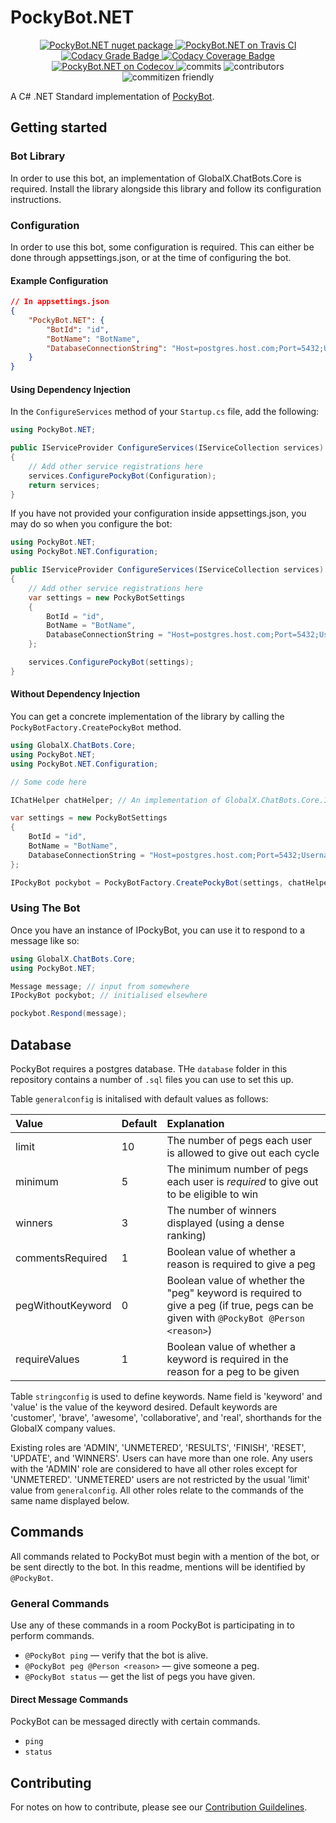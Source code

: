 # PockyBot.NET

<p align="center">
    <a href="https://www.nuget.org/packages/PockyBot.NET">
        <img src="https://flat.badgen.net/nuget/v/pockybot.net" alt="PockyBot.NET nuget package" />
    </a>
    <a href="https://travis-ci.org/GlobalX/PockyBot.NET">
        <img src="https://flat.badgen.net/travis/GlobalX/PockyBot.NET" alt="PockyBot.NET on Travis CI" />
    </a>
    <a href="https://www.codacy.com/manual/Lauraducky/PockyBot.NET?utm_source=github.com&amp;utm_medium=referral&amp;utm_content=GlobalX/PockyBot.NET&amp;utm_campaign=Badge_Grade">
        <img src="https://api.codacy.com/project/badge/Grade/03867acd8d03437c94f2f135b014e45b" alt="Codacy Grade Badge" />  
    </a>
    <a href="https://www.codacy.com/manual/Lauraducky/PockyBot.NET?utm_source=github.com&utm_medium=referral&utm_content=GlobalX/PockyBot.NET&utm_campaign=Badge_Coverage">
        <img src="https://api.codacy.com/project/badge/Coverage/03867acd8d03437c94f2f135b014e45b" alt="Codacy Coverage Badge" />  
    </a>
    <a href="https://codecov.io/gh/GlobalX/PockyBot.NET">
        <img src="https://flat.badgen.net/codecov/c/github/globalx/pockybot.net" alt="PockyBot.NET on Codecov" />
    </a>
    <img src="https://flat.badgen.net/github/commits/globalx/pockybot.net" alt="commits" />
    <img src="https://flat.badgen.net/github/contributors/globalx/pockybot.net" alt="contributors" />
    <img src="https://flat.badgen.net/badge/commitizen/friendly/green" alt="commitizen friendly" />
</p>

A C# .NET Standard implementation of [PockyBot](https://github.com/GlobalX/pockybot).

## Getting started

### Bot Library

In order to use this bot, an implementation of GlobalX.ChatBots.Core is
required. Install the library alongside this library and follow its
configuration instructions.

### Configuration

In order to use this bot, some configuration is required. This can either be
done through appsettings.json, or at the time of configuring the bot.

#### Example Configuration

```json
// In appsettings.json
{
    "PockyBot.NET": {
        "BotId": "id",
        "BotName": "BotName",
        "DatabaseConnectionString": "Host=postgres.host.com;Port=5432;Username=user;Password=pass;Database=pockybot;"
    }
}
```

#### Using Dependency Injection

In the `ConfigureServices` method of your `Startup.cs` file, add the following:

```cs
using PockyBot.NET;

public IServiceProvider ConfigureServices(IServiceCollection services)
{
    // Add other service registrations here
    services.ConfigurePockyBot(Configuration);
    return services;
}
```

If you have not provided your configuration inside appsettings.json, you may do
so when you configure the bot:

```cs
using PockyBot.NET;
using PockyBot.NET.Configuration;

public IServiceProvider ConfigureServices(IServiceCollection services)
{
    // Add other service registrations here
    var settings = new PockyBotSettings
    {
        BotId = "id",
        BotName = "BotName",
        DatabaseConnectionString = "Host=postgres.host.com;Port=5432;Username=user;Password=pass;Database=pockybot;"
    };

    services.ConfigurePockyBot(settings);
}
```

#### Without Dependency Injection

You can get a concrete implementation of the library by calling the
`PockyBotFactory.CreatePockyBot` method.

```cs
using GlobalX.ChatBots.Core;
using PockyBot.NET;
using PockyBot.NET.Configuration;

// Some code here

IChatHelper chatHelper; // An implementation of GlobalX.ChatBots.Core.IChatHelper

var settings = new PockyBotSettings
{
    BotId = "id",
    BotName = "BotName",
    DatabaseConnectionString = "Host=postgres.host.com;Port=5432;Username=user;Password=pass;Database=pockybot;"
};

IPockyBot pockybot = PockyBotFactory.CreatePockyBot(settings, chatHelper);
```

### Using The Bot

Once you have an instance of IPockyBot, you can use it to respond to a message like so:

```cs
using GlobalX.ChatBots.Core;
using PockyBot.NET;

Message message; // input from somewhere
IPockyBot pockybot; // initialised elsewhere

pockybot.Respond(message);
```

## Database

PockyBot requires a postgres database. THe `database` folder in this
repository contains a number of `.sql` files you can use to set this up.

Table `generalconfig` is initalised with default values as follows:

| Value             | Default | Explanation                                                                                                                         |
| :---------------- | :------ | :---------------------------------------------------------------------------------------------------------------------------------- |
| limit             | 10      | The number of pegs each user is allowed to give out each cycle                                                                      |
| minimum           | 5       | The minimum number of pegs each user is _required_ to give out to be eligible to win                                                |
| winners           | 3       | The number of winners displayed (using a dense ranking)                                                                             |
| commentsRequired  | 1       | Boolean value of whether a reason is required to give a peg                                                                         |
| pegWithoutKeyword | 0       | Boolean value of whether the "peg" keyword is required to give a peg (if true, pegs can be given with `@PockyBot @Person <reason>`) |
| requireValues     | 1       | Boolean value of whether a keyword is required in the reason for a peg to be given                                                  |

Table `stringconfig` is used to define keywords.
Name field is 'keyword' and 'value' is the value of the keyword desired.
Default keywords are 'customer', 'brave', 'awesome', 'collaborative', and 'real', shorthands for the GlobalX company values.

Existing roles are 'ADMIN', 'UNMETERED', 'RESULTS', 'FINISH', 'RESET', 'UPDATE', and 'WINNERS'.
Users can have more than one role. Any users with the 'ADMIN' role are considered to have all other roles except for 'UNMETERED'.
'UNMETERED' users are not restricted by the usual 'limit' value from `generalconfig`.
All other roles relate to the commands of the same name displayed below.

## Commands

All commands related to PockyBot must begin with a mention of the bot, or be
sent directly to the bot. In this readme, mentions will be identified by
`@PockyBot`.

### General Commands

Use any of these commands in a room PockyBot is participating in to perform
commands.

- `@PockyBot ping` — verify that the bot is alive.
- `@PockyBot peg @Person <reason>` — give someone a peg.
- `@PockyBot status` — get the list of pegs you have given.

#### Direct Message Commands

PockyBot can be messaged directly with certain commands.

- `ping`
- `status`

## Contributing

For notes on how to contribute, please see our [Contribution Guildelines](https://github.com/GlobalX/PockyBot.NET/blob/master/CONTRIBUTING.md).
